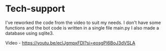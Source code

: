 # Tech-support

I've reworked the code from the video to suit my needs. I don't have some functions and the bot code is written in a single file main.py
I also made a database using sqlite3.

Video - https://youtu.be/eclJgmpxFDI?si=eosgPI6BoJ3dVSLA
